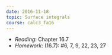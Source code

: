```yaml
---
date: 2016-11-18
topic: Surface integrals
course: calc3_fa16
---
```


- *Reading*: Chapter 16.7
- *Homework*: (16.7): #6, 7, 9, 22, 23, 27

